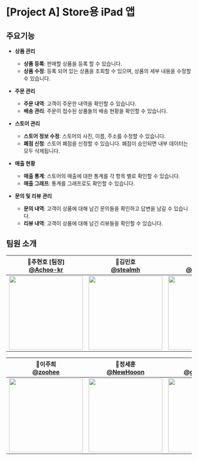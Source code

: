 # [Project A] Store용 iPad 앱

## 주요기능
- **상품 관리**
  - **상품 등록**: 판매할 상품을 등록 할 수 있습니다.
  - **상품 수정**: 등록 되어 있는 상품을 조회할 수 있으며, 상품의 세부 내용을 수정할 수 있습니다.

- **주문 관리**
  - **주문 내역**: 고객이 주문한 내역을 확인할 수 있습니다.
  - **배송 관리**: 주문이 접수된 상품들의 배송 현황을 확인할 수 있습니다.

- **스토어 관리**
  - **스토어 정보 수정**: 스토어의 사진, 이름, 주소를 수정할 수 있습니다.
  - **폐점 신청**: 스토어 폐점을 신청할 수 있습니다. 폐점이 승인되면 내부 데이터는 모두 삭제됩니다.

- **매출 현황**
  - **매출 통계**: 스토어의 매출에 대한 통계를 각 항목 별로 확인할 수 있습니다.
  - **매출 그래프**: 통계를 그래프로도 확인할 수 있습니다.

- **문의 및 리뷰 관리**
  - **문의 내역**: 고객이 상품에 대해 남긴 문의들을 확인하고 답변을 남길 수 있습니다.
  - **리뷰 내역**: 고객이 상품에 대해 남긴 리뷰들을 확인할 수 있습니다.

## 팀원 소개
| 📎추현호 [팀장]<br/>[@Achoo-kr](https://github.com/Achoo-kr)<br/> | 📎김민호<br/> [@stealmh](https://github.com/stealmh)<br/> | 📎김수현<br/>[@suekim999](https://github.com/suekim999)<br/> |
| :----------------------------------------------------------: | :---------------------------------------------: | :-------------------------------------------------: |
|<img src="https://avatars.githubusercontent.com/u/64416520?v=4" width=200> | <img src="https://avatars.githubusercontent.com/u/66459715?v=4" width=200>  | <img src="https://avatars.githubusercontent.com/u/80815221?v=4" width=200> |

|📎이주희<br/> [@zoohee](https://github.com/zoohee)<br/> | 📎정세훈<br/> [@NewHooon](https://github.com/NewHooon)<br/> |  📎최한호<br/> [@guguhanogu](https://github.com/guguhanogu)<br/> |
| :----------------------------------------------------------: | :---------------------------------------------: | :-------------------------------------------------: |
|<img src="https://avatars.githubusercontent.com/u/48899055?v=4" width=200> | <img src="https://avatars.githubusercontent.com/u/108966759?v=4" width=200>  | <img src="https://avatars.githubusercontent.com/u/64696968?v=4" width=200> |
